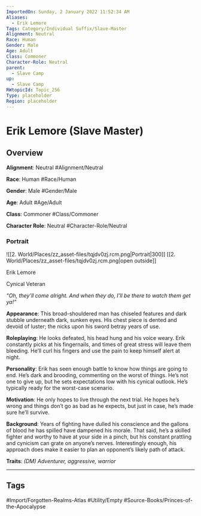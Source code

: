 ```yaml
---
ImportedOn: Sunday, 2 January 2022 11:52:34 AM
Aliases:
  - Erik Lemore
Tags: Category/Individual Suffix/Slave-Master
Alignment: Neutral
Race: Human
Gender: Male
Age: Adult
Class: Commoner
Character-Role: Neutral
parent:
  - Slave Camp
up:
  - Slave Camp
RWtopicId: Topic_256
Type: placeholder
Region: placeholder
---
```

# Erik Lemore (Slave Master)
## Overview
**Alignment**: Neutral
#Alignment/Neutral

**Race**: Human
#Race/Human

**Gender**: Male
#Gender/Male

**Age**: Adult
#Age/Adult

**Class**: Commoner
#Class/Commoner

**Character Role**: Neutral
#Character-Role/Neutral

### Portrait
![[2. World/Places/zz_asset-files/tqjdv0zj.rcm.png|Portrait|300]]
[[2. World/Places/zz_asset-files/tqjdv0zj.rcm.png|open outside]]

Erik Lemore

Cynical Veteran

*“Oh, they’ll come alright. And when they do, I’ll be there to watch them get ya!”*

**Appearance**: This broad-shouldered man has chiseled features and dark stubble underneath dark, sunken eyes. His chest piece is dented and devoid of luster; the nicks upon his sword betray years of use.

**Roleplaying**: He looks defeated, his head hung and his voice weary. Erik constantly picks at his fingernails, and times of great stress will leave them bleeding. He’ll curl his fingers and use the pain to keep himself alert at night.

**Personality**: Erik has seen enough battle to know how things are going to end. He’s dark and brooding, commenting on the worst of things. He’s not one to give up, but he sets expectations low with his cynical outlook. He’s typically ready for the worst-case scenario.

**Motivation**: He only hopes to live through the next trial. He hopes he’s wrong and things don’t go as bad as he expects, but just in case, he’s made sure he’ll survive.

**Background**: Years of fighting have dulled his conscience and the gallons of blood he has spilled have dampened his morale. That said, he’s a skilled fighter and worthy to have at your side in a pinch, but his constant prattling and cynicism can grate on anyone’s nerves. Interestingly enough, his approach does make it easier to plan an opponent’s likely path of attack.

**Traits**: *(DM) Adventurer, aggressive, warrior*


---
## Tags
#Import/Forgotten-Realms-Atlas #Utility/Empty #Source-Books/Princes-of-the-Apocalypse

